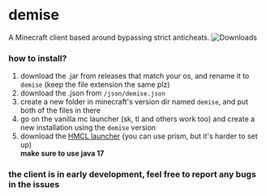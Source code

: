 # demise
A Minecraft client based around bypassing strict anticheats.
    <img src="https://img.shields.io/github/downloads/larryngton2/demise/total?label=Github%20Downloads" alt="Downloads">

### how to install?
1) download the .jar from releases that match your os, and rename it to `demise` (keep the file extension the same plz)
2) download the .json from `/json/demise.json`
3) create a new folder in minecraft's version dir named `demise`, and put both of the files in there
4) go on the vanilla mc launcher (sk, tl and others work too) and create a new installation using the `demise` version
5) download the [HMCL launcher](https://github.com/HMCL-dev/HMCL) (you can use prism, but it's harder to set up)
<br> <b> make sure to use java 17 </b>

### the client is in early development, feel free to report any bugs in the issues
